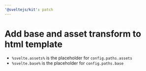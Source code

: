 ```yaml
---
'@sveltejs/kit': patch
---
```


# Add base and asset transform to html template

- `%svelte.assets%` is the placeholder for `config.paths.assets`
- `%svelte.base%` is the placeholder for `config.paths.base`

